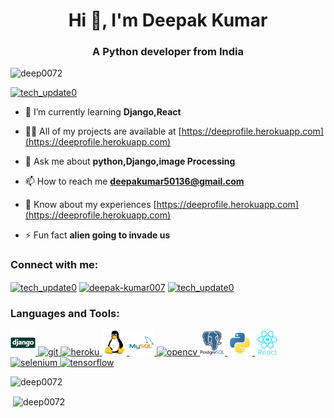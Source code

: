 

<h1 align="center">Hi 👋, I'm Deepak Kumar</h1>
<h3 align="center">A Python developer from India</h3>

<p align="left"> <img src="https://komarev.com/ghpvc/?username=deep0072&label=Profile%20views&color=0e75b6&style=flat" alt="deep0072" /> </p>



<p align="left"> <a href="https://twitter.com/tech_update0" target="blank"><img src="https://img.shields.io/twitter/follow/tech_update0?logo=twitter&style=for-the-badge" alt="tech_update0" /></a> </p>

- 🌱 I’m currently learning **Django,React**

- 👨‍💻 All of my projects are available at [https://deeprofile.herokuapp.com](https://deeprofile.herokuapp.com)

- 💬 Ask me about **python,Django,image Processing**

- 📫 How to reach me **deepakumar50136@gmail.com**

- 📄 Know about my experiences [https://deeprofile.herokuapp.com](https://deeprofile.herokuapp.com)

- ⚡ Fun fact **alien going to invade us**

<h3 align="left">Connect with me:</h3>
<p align="left">
<a href="https://twitter.com/tech_update0" target="blank"><img align="center" src="https://raw.githubusercontent.com/rahuldkjain/github-profile-readme-generator/master/src/images/icons/Social/twitter.svg" alt="tech_update0" height="30" width="40" /></a>
<a href="https://linkedin.com/in/deepak-kumar007" target="blank"><img align="center" src="https://raw.githubusercontent.com/rahuldkjain/github-profile-readme-generator/master/src/images/icons/Social/linked-in-alt.svg" alt="deepak-kumar007" height="30" width="40" /></a>
<a href="https://instagram.com/tech_update0" target="blank"><img align="center" src="https://raw.githubusercontent.com/rahuldkjain/github-profile-readme-generator/master/src/images/icons/Social/instagram.svg" alt="tech_update0" height="30" width="40" /></a>
</p>

<h3 align="left">Languages and Tools:</h3>
<p align="left"> <a href="https://www.djangoproject.com/" target="_blank"> <img src="https://raw.githubusercontent.com/devicons/devicon/master/icons/django/django-original.svg" alt="django" width="40" height="40"/> </a> <a href="https://git-scm.com/" target="_blank"> <img src="https://www.vectorlogo.zone/logos/git-scm/git-scm-icon.svg" alt="git" width="40" height="40"/> </a> <a href="https://heroku.com" target="_blank"> <img src="https://www.vectorlogo.zone/logos/heroku/heroku-icon.svg" alt="heroku" width="40" height="40"/> </a> <a href="https://www.linux.org/" target="_blank"> <img src="https://raw.githubusercontent.com/devicons/devicon/master/icons/linux/linux-original.svg" alt="linux" width="40" height="40"/> </a> <a href="https://www.mysql.com/" target="_blank"> <img src="https://raw.githubusercontent.com/devicons/devicon/master/icons/mysql/mysql-original-wordmark.svg" alt="mysql" width="40" height="40"/> </a> <a href="https://opencv.org/" target="_blank"> <img src="https://www.vectorlogo.zone/logos/opencv/opencv-icon.svg" alt="opencv" width="40" height="40"/> </a> <a href="https://www.postgresql.org" target="_blank"> <img src="https://raw.githubusercontent.com/devicons/devicon/master/icons/postgresql/postgresql-original-wordmark.svg" alt="postgresql" width="40" height="40"/> </a> <a href="https://www.python.org" target="_blank"> <img src="https://raw.githubusercontent.com/devicons/devicon/master/icons/python/python-original.svg" alt="python" width="40" height="40"/> </a> <a href="https://reactjs.org/" target="_blank"> <img src="https://raw.githubusercontent.com/devicons/devicon/master/icons/react/react-original-wordmark.svg" alt="react" width="40" height="40"/> </a> <a href="https://www.selenium.dev" target="_blank"> <img src="https://raw.githubusercontent.com/detain/svg-logos/780f25886640cef088af994181646db2f6b1a3f8/svg/selenium-logo.svg" alt="selenium" width="40" height="40"/> </a> <a href="https://www.tensorflow.org" target="_blank"> <img src="https://www.vectorlogo.zone/logos/tensorflow/tensorflow-icon.svg" alt="tensorflow" width="40" height="40"/> </a> </p>

<p><img align="left" src="https://github-readme-stats.vercel.app/api/top-langs?username=deep0072&show_icons=true&theme=radical&layout=compact" alt="deep0072" /></p>
<br>

<p>&nbsp;<img align="center" src="https://github-readme-stats.vercel.app/api?username=deep0072&show_icons=true&theme=radical" alt="deep0072" /></p>


